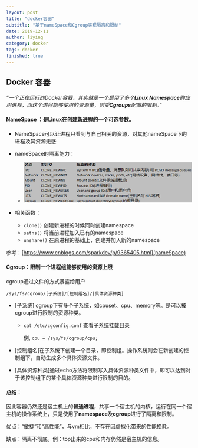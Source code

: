```yaml
---
layout: post
title: "docker容器"
subtitle: "基于nameSpace和Cgroup实现隔离和限制"
date: 2019-12-11
author: liying
category: docker
tags: docker
finished: true
---
```


## Docker 容器

*“一个正在运行的Docker容器，其实就是一个启用了多个**Linux Namespace**的应用进程，而这个进程能够使用的资源量，则受**Cgroups**配置的限制。”*

#### NameSpace ：是Linux在创建新进程的一个可选参数。

- NameSpace可以让进程只看到与自己相关的资源，对其他nameSpace下的进程及其资源无感
- nameSpace的隔离能力：
  - ![Codes](/img/nameSpace.png)

- 相关函数：
  - `clone()`  创建新进程的时候同时创建namespace 
  - `setns()` 将当前进程加入已有的namespace
  - `unshare()` 在原进程的基础上，创建并加入新的namespace

参考：[https://www.cnblogs.com/sparkdev/p/9365405.html](nameSpace)

#### Cgroup：限制一个进程组能够使用的资源上限

cgroup通过文件的方式暴露给用户

`/sys/fs/cgroup/[子系统]/[控制组名]/[具体资源种类]`

- [子系统] cgroup下有多个子系统，如cpuset、cpu、memory等。是可以被cgroup进行限制的资源种类。

  - `cat /etc/cgconfig.conf` 查看子系统挂载目录

    例, `cpu = /sys/fs/cgroup/cpu;`

- [控制组名]在子系统下创建一个目录，即控制组。操作系统则会在新创建的控制组下，自动生成多个具体资源文件。

- [具体资源种类]通过echo方法将限制写入具体资源种类文件中，即可以达到对于该控制组下的某个具体资源种类进行限制的目的。

#### 总结：

因此容器仍然还是宿主机上的**普通进程**，共享一个宿主机的内核，运行在同一个宿主机的操作系统上，只是使用了**namespace**及**cgroup**进行了隔离和限制。

优点：“敏捷”和“高性能”，与vm相比，不存在因虚拟化带来的性能损耗。

缺点：隔离不彻底。例：top出来的cpu和内存仍然是宿主机的信息。

